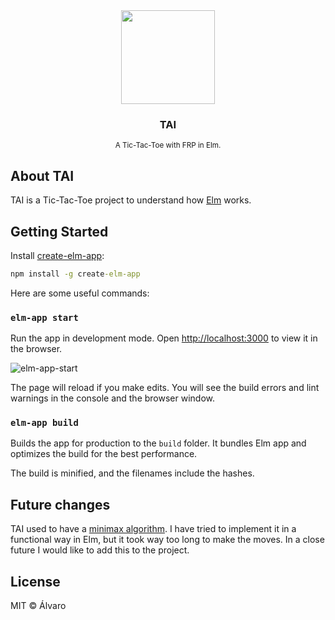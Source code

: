 <div align="center"><img src="./public/o.ico" height="150"></div>
<div><h3 align="center"><b>TAI</b></h3>

  <p align="center">
    <sup>A Tic-Tac-Toe with FRP in Elm.</sup>
  </p>
</div>

## About TAI

TAI is a Tic-Tac-Toe project to understand how [Elm](https://elm-lang.org/) works.

## Getting Started

Install [create-elm-app](https://github.com/halfzebra/create-elm-app):

```cmd
npm install -g create-elm-app
```

Here are some useful commands:

### `elm-app start`

Run the app in development mode.
Open [http://localhost:3000](http://localhost:3000) to view it in the browser.

![elm-app-start](https://cloud.githubusercontent.com/assets/3983879/18608347/157e88ec-7ce7-11e6-8924-a046a95f6381.png)

The page will reload if you make edits.
You will see the build errors and lint warnings in the console and the browser window.

### `elm-app build`

Builds the app for production to the `build` folder.
It bundles Elm app and optimizes the build for the best performance.

The build is minified, and the filenames include the hashes.

## Future changes

TAI used to have a [minimax algorithm](https://en.wikipedia.org/wiki/Alpha%E2%80%93beta_pruning). I have tried to implement it in a functional way in Elm, but it took way too long to make the moves. In a close future I would like to add this to the project.

## License

MIT © Álvaro
